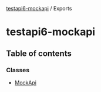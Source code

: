 [testapi6-mockapi](README.md) / Exports

# testapi6-mockapi

## Table of contents

### Classes

- [MockApi](classes/mockapi.md)
